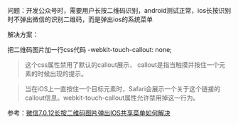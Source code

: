问题：开发公众号时，需要用户长按二维码识别，android测试正常，ios长按识别时不弹出微信的识别二维码，而是弹出ios的系统菜单

解决方案：

把二维码图片加一行css代码 -webkit-touch-callout: none;

> 这个css属性禁用了默认的callout展示， callout是指当触摸并按住一个元素的时候出现的提示。

> 当在iOS上一直按住一个目标元素时，Safari会展示一个关于这个链接的callout信息。webkit-touch-callout属性允许禁用掉这一行为。

参考：[微信7.0.12长按二维码图片弹出IOS共享菜单如何解决](https://developers.weixin.qq.com/community/develop/doc/000e4cbba14248bd442ab8fd451800?_at=1585836517330)